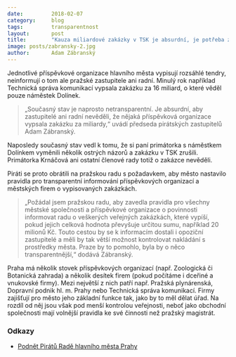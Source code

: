 ```yaml
---
date:         2018-02-07
category:     blog
tags:         transparentnost
layout:       post
title:        "Kauza miliardové zakázky v TSK je absurdní, je potřeba změnit pravidla pro hospodaření příspěvkových organizací" 
image: posts/zabransky-2.jpg
author:       Adam Zábranský
---
```


Jednotlivé příspěvkové organizace hlavního města vypisují rozsáhlé tendry, neinformují o tom ale pražské zastupitele ani radní. Minulý rok například Technická správa komunikací vypsala zakázku za 16 miliard, o které věděl pouze náměstek Dolínek. 

> „Současný stav je naprosto netransparentní. Je absurdní, aby zastupitelé ani radní nevěděli, že nějaká příspěvková organizace vypsala zakázku za miliardy,“ uvádí předseda pirátských zastupitelů Adam Zábranský. 

Naposledy současný stav vedl k tomu, že si paní primátorka s náměstkem Dolínkem vyměnili několik ostrých názorů a zakázku v TSK zrušili. Primátorka Krnáčová ani ostatní členové rady totiž o zakázce nevěděli.

Piráti se proto obrátili na pražskou radu s požadavkem, aby město nastavilo pravidla pro transparentní informování příspěvkových organizací a městských firem o vypisovaných zakázkách. 

> „Požádal jsem pražskou radu, aby zavedla pravidla pro všechny městské společnosti a příspěvkové organizace o povinnosti informovat radu o veškerých veřejných zakázkách, které vypíší, pokud jejich celková hodnota převyšuje určitou sumu, například 20 milionů Kč. Touto cestou by se k informacím dostali i opoziční zastupitelé a měli by tak větší možnost kontrolovat nakládání s prostředky města. Praze by to pomohlo, byla by o něco transparentnější,“ dodává Zábranský. 

Praha má několik stovek příspěvkových organizací (např. Zoologická či Botanická zahrada) a několik desítek firem (pokud počítáme i dceřiné a vnukovské firmy). Mezi největší z nich patří např. Pražská plynárenská, Dopravní podnik hl. m. Prahy nebo Technická správa komunikací. Firmy zajišťují pro město jeho základní funkce tak, jako by to měl dělat úřad. Na rozdíl od něj jsou však pod menší kontrolou veřejnosti, neboť jako obchodní společnosti mají volnější pravidla ke své činnosti než pražský magistrát. 

### Odkazy

* [Podnět Pirátů Radě hlavního města Prahy](https://github.com/pirati-byro/spisy-zk-pha-2018/blob/master/9425-pravidla-rade-vyberova-rizeni-mestskych-firem/01-podnet/main.pdf)
